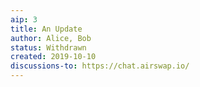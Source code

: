 ```yaml
---
aip: 3
title: An Update
author: Alice, Bob
status: Withdrawn
created: 2019-10-10
discussions-to: https://chat.airswap.io/
---
```

